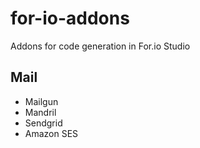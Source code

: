 # for-io-addons
Addons for code generation in For.io Studio
## Mail
 - Mailgun
 - Mandril
 - Sendgrid
 - Amazon SES